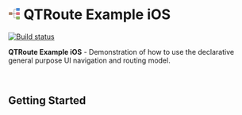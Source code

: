 # ![kyoot-root](docs/icon.png) QTRoute Example iOS

[![Build status](https://build.appcenter.ms/v0.1/apps/73deb936-f18b-48aa-b738-d5f840b4d5d7/branches/master/badge)](https://appcenter.ms)

**QTRoute Example iOS** - Demonstration of how to use the declarative general purpose UI navigation and routing model.


<br />

## Getting Started


